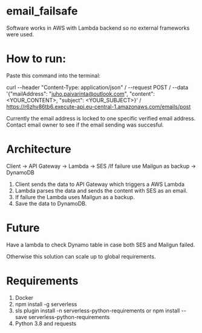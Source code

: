 # email_failsafe

Software works in AWS with Lambda backend so no external frameworks were used. 

# How to run:

Paste this command into the terminal: 

curl --header "Content-Type: application/json" 
/ --request POST 
/ --data '{"mailAddress": "juho.paivarinta@outlook.com", "content": <YOUR_CONTENT>, "subject": <YOUR_SUBJECT>}' 
/ https://r6zhv86tb6.execute-api.eu-central-1.amazonaws.com/emails/post

Currently the email address is locked to one specific verified email address. Contact email owner to see if the email sending was succesful.

# Architecture

Client -> API Gateway -> Lambda -> SES /If failure use Mailgun as backup -> DynamoDB 

1. Client sends the data to API Gateway which triggers a AWS Lambda
2. Lambda parses the data and sends the content with SES as an email.
3. If failure the Lambda uses Mailgun as a backup.
4. Save the data to DynamoDB.

# Future

Have a lambda to check Dynamo table in case both SES and Mailgun failed.

Otherwise this solution can scale up to global requirements. 

# Requirements

1. Docker
2. npm install -g serverless
3. sls plugin install -n serverless-python-requirements or npm install --save serverless-python-requirements
4. Python 3.8 and requests
